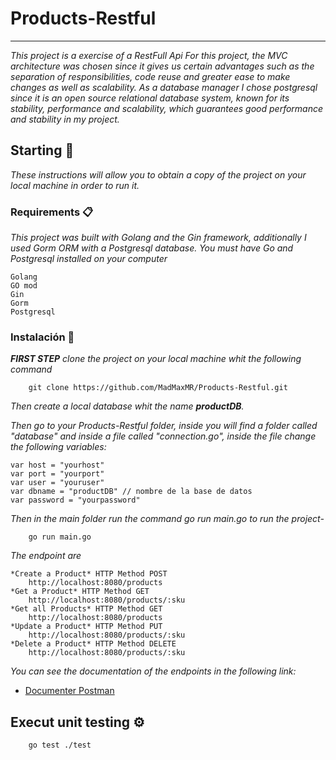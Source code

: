 # Products-Restful
***
_This project is a exercise of a RestFull Api_
_For this project, the MVC architecture was chosen since it gives us certain advantages such as the separation of responsibilities, code reuse and greater ease to make changes as well as scalability.
As a database manager I chose postgresql since it is an open source relational database system, known for its stability, performance and scalability, which guarantees good performance and stability in my project._

## Starting 🚀

_These instructions will allow you to obtain a copy of the project on your local machine in order to run it._

### Requirements 📋

_This project was built with Golang and the Gin framework, additionally I used Gorm ORM with a Postgresql database._
_You must have Go and Postgresql installed on your computer_

```
Golang
GO mod
Gin
Gorm
Postgresql
```

### Instalación 🔧

_**FIRST STEP** clone the project on your local machine whit the following command_

```
    git clone https://github.com/MadMaxMR/Products-Restful.git
```

_Then create a local database whit the name **productDB**._

_Then go to your Products-Restful folder, inside you will find a folder called "database" and inside a file called "connection.go", inside the file change the following variables:_
```
var host = "yourhost"
var port = "yourport"
var user = "youruser"
var dbname = "productDB" // nombre de la base de datos
var password = "yourpassword"
```

_Then in the main folder run the command go run main.go to run the project-_
```
    go run main.go
```
_The endpoint are_
```
*Create a Product* HTTP Method POST
    http://localhost:8080/products 
*Get a Product* HTTP Method GET
    http://localhost:8080/products/:sku
*Get all Products* HTTP Method GET
    http://localhost:8080/products
*Update a Product* HTTP Method PUT
    http://localhost:8080/products/:sku
*Delete a Product* HTTP Method DELETE
    http://localhost:8080/products/:sku
```
_You can see the documentation of the endpoints in the following link:_
* [Documenter Postman](https://documenter.getpostman.com/view/19456004/2s8ZDU6QRF)

## Execut unit testing ⚙️

```
    go test ./test
```
